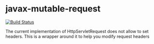 # javax-mutable-request

[![Build Status](https://travis-ci.org/sandeepkaul/javax-mutable-request.svg?branch=master)](https://travis-ci.org/sandeepkaul/javax-mutable-request)


The current implementation of HttpServletRequest does not allow to set headers. This is a wrapper around it to help you modify request headers
